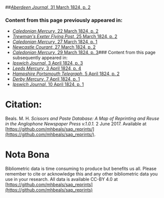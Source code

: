 ##[*Aberdeen Journal*, 31 March 1824, p. 2](https://mhbeals.github.io/sap_html/Aberdeen-Journal/Aberdeen-Journal-31-March-1824-p-2)

### Content from this page previously appeared in:
+ [*Caledonian Mercury*, 22 March 1824, p. 2](https://mhbeals.github.io/sap_html/Caledonian-Mercury/Caledonian-Mercury-22-March-1824-p-2)
+ [*Trewman's Exeter Flying Post*, 25 March 1824, p. 2](https://mhbeals.github.io/sap_html/Trewman's-Exeter-Flying-Post/Trewman's-Exeter-Flying-Post-25-March-1824-p-2)
+ [*Caledonian Mercury*, 27 March 1824, p. 1](https://mhbeals.github.io/sap_html/Caledonian-Mercury/Caledonian-Mercury-27-March-1824-p-1)
+ [*Newcastle Courant*, 27 March 1824, p. 2](https://mhbeals.github.io/sap_html/Newcastle-Courant/Newcastle-Courant-27-March-1824-p-2)
+ [*Caledonian Mercury*, 29 March 1824, p. 3](https://mhbeals.github.io/sap_html/Caledonian-Mercury/Caledonian-Mercury-29-March-1824-p-3)### Content from this page subsequently appeared in:
+ [*Ipswich Journal*, 3 April 1824, p. 3](https://mhbeals.github.io/sap_html/Ipswich-Journal/Ipswich-Journal-3-April-1824-p-3)
+ [*Leeds Mercury*, 3 April 1824, p. 4](https://mhbeals.github.io/sap_html/Leeds-Mercury/Leeds-Mercury-3-April-1824-p-4)
+ [*Hampshire Portsmouth Telegraph*, 5 April 1824, p. 2](https://mhbeals.github.io/sap_html/Hampshire-Portsmouth-Telegraph/Hampshire-Portsmouth-Telegraph-5-April-1824-p-2)
+ [*Derby Mercury*, 7 April 1824, p. 1](https://mhbeals.github.io/sap_html/Derby-Mercury/Derby-Mercury-7-April-1824-p-1)
+ [*Ipswich Journal*, 10 April 1824, p. 1](https://mhbeals.github.io/sap_html/Ipswich-Journal/Ipswich-Journal-10-April-1824-p-1)
                    
# Citation: 

Beals. M. H. *Scissors and Paste Database: A Map of Reprinting and Reuse in the Anglophone Newspaper Press v.1.0.1.* 2 June 2017. Available at [https://github.com/mhbeals/sap_reprints/](https://github.com/mhbeals/sap_reprints/). 
                    
# Nota Bona

Bibliometric data is time consuming to produce but benefits us all. Please remember to cite or acknowledge this and any other bibliometric data you use in your research. All data is available CC-BY 4.0 at [https://github.com/mhbeals/sap_reprints](https://github.com/mhbeals/sap_reprints)
